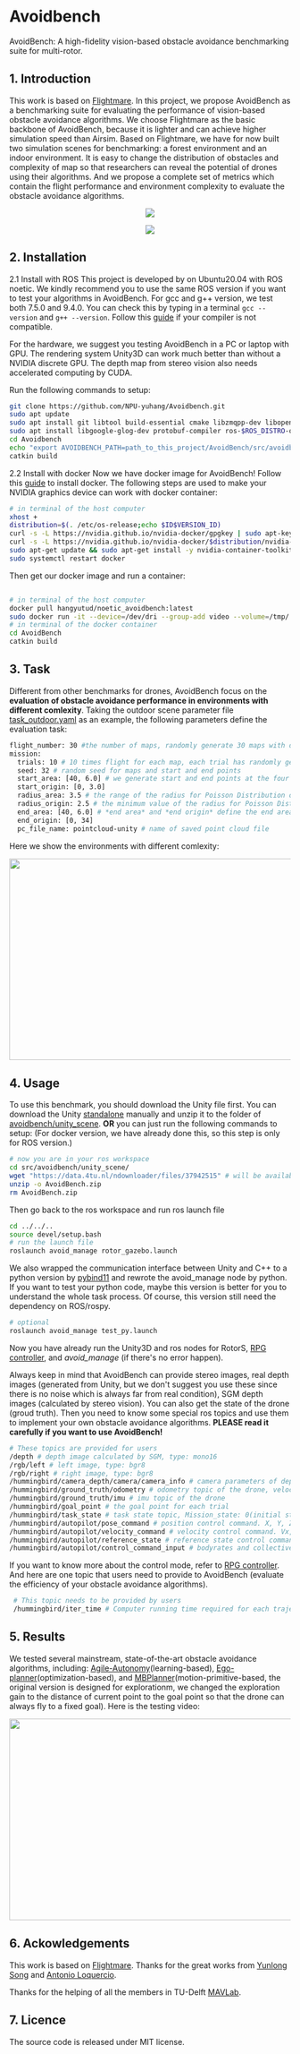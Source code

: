 # Avoidbench
AvoidBench: A high-fidelity vision-based obstacle avoidance benchmarking suite for multi-rotor.

## 1. Introduction
This work is based on [Flightmare](https://github.com/uzh-rpg/flightmare). In this project, we propose AvoidBench as a benchmarking suite for evaluating the performance of vision-based obstacle avoidance algorithms. We choose Flightmare as the basic backbone of AvoidBench, because it is lighter and can achieve higher simulation speed than Airsim. Based on Flightmare, we have for now built two simulation scenes for benchmarking: a forest environment and an indoor environment. It is easy to change the distribution of obstacles and complexity of map so that researchers can reveal the potential of drones using their algorithms. And we propose a complete set of metrics which contain the flight performance and environment complexity to evaluate the obstacle avoidance algorithms.

<p align="center">
  <img src="https://github.com/tudelft/AvoidBench/blob/main/src/images/Picture1.gif"/>
</p>

<p align="center">
  <img src="https://github.com/tudelft/AvoidBench/blob/main/src/images/framework.PNG"/>
</p>

## 2. Installation
2.1 Install with ROS
This project is developed by on Ubuntu20.04 with ROS noetic. We kindly recommend you to use the same ROS version if you want to test your algorithms in AvoidBench. For gcc and g++ version, we test both 7.5.0 and 9.4.0. You can check this by typing in a terminal ``` gcc --version ``` and ``` g++ --version ```. Follow this [guide](https://linuxize.com/post/how-to-install-gcc-compiler-on-ubuntu-18-04/) if your compiler is not compatible.

For the hardware, we suggest you testing AvoidBench in a PC or laptop with GPU. The rendering system Unity3D can work much better than without a NVIDIA discrete GPU. The depth map from stereo vision also needs accelerated computing by CUDA.

Run the following commands to setup:
``` bash
git clone https://github.com/NPU-yuhang/Avoidbench.git
sudo apt update
sudo apt install git libtool build-essential cmake libzmqpp-dev libopencv-dev unzip python3-catkin-tools
sudo apt install libgoogle-glog-dev protobuf-compiler ros-$ROS_DISTRO-octomap-msgs ros-noetic-octomap-ros python3-vcstool
cd Avoidbench
echo "export AVOIDBENCH_PATH=path_to_this_project/AvoidBench/src/avoidbench" >> ~/.bashrc
catkin build
```

2.2 Install with docker
Now we have docker image for AvoidBench!
Follow this [guide](https://docs.docker.com/engine/install/ubuntu/) to install docker. The following steps are used to make your NVIDIA graphics device can work with docker container:

```bash
# in terminal of the host computer
xhost +
distribution=$(. /etc/os-release;echo $ID$VERSION_ID)
curl -s -L https://nvidia.github.io/nvidia-docker/gpgkey | sudo apt-key add -
curl -s -L https://nvidia.github.io/nvidia-docker/$distribution/nvidia-docker.list | sudo tee /etc/apt/sources.list.d/nvidia-docker.list
sudo apt-get update && sudo apt-get install -y nvidia-container-toolkit
sudo systemctl restart docker
```

Then get our docker image and run a container:

```bash

# in terminal of the host computer
docker pull hangyutud/noetic_avoidbench:latest
sudo docker run -it --device=/dev/dri --group-add video --volume=/tmp/.X11-unix:/tmp/.X11-unix  --env="DISPLAY=$DISPLAY" --env="QT_X11_NO_MITSHM=1" --gpus all --name=noetic_ab -e NVIDIA_DRIVER_CAPABILITIES=compute,utility,graphics -e NVIDIA_VISIBLE_DEVICES=all hangyutud/noetic_avoidbench:latest /bin/bash
# in terminal of the docker container
cd AvoidBench
catkin build
```


## 3. Task
Different from other benchmarks for drones, AvoidBench focus on the **evaluation of obstacle avoidance performance in environments with different comlexity**. Taking the outdoor scene parameter file [task_outdoor.yaml](https://github.com/tudelft/AvoidBench/tree/main/src/avoidbench/avoid_manage/params/task_outdoor.yaml) as an example, the following parameters define the evaluation task:

``` bash
flight_number: 30 #the number of maps, randomly generate 30 maps with different comlexity
mission:
  trials: 10 # 10 times flight for each map, each trial has randomly generated start and goal points
  seed: 32 # random seed for maps and start and end points
  start_area: [40, 6.0] # we generate start and end points at the four edges of the the squre map, *start area* and *start origin* define the start areas 
  start_origin: [0, 3.0]
  radius_area: 3.5 # the range of the radius for Poisson Distribution of obstacles
  radius_origin: 2.5 # the minimum value of the radius for Poisson Distribution of obstacles
  end_area: [40, 6.0] # *end area* and *end origin* define the end areas
  end_origin: [0, 34]
  pc_file_name: pointcloud-unity # name of saved point cloud file
```
Here we show the environments with different comlexity:

<p align="center">
  <img src="https://github.com/tudelft/AvoidBench/blob/main/src/images/Media1.gif" width = "640" height = "360"/>
</p>

## 4. Usage
To use this benchmark, you should download the Unity file first. You can download the Unity [standalone](https://objects.githubusercontent.com/github-production-release-asset-2e65be/557505372/b490df79-54d7-417c-8feb-e5052deef691?X-Amz-Algorithm=AWS4-HMAC-SHA256&X-Amz-Credential=AKIAIWNJYAX4CSVEH53A%2F20221025%2Fus-east-1%2Fs3%2Faws4_request&X-Amz-Date=20221025T204928Z&X-Amz-Expires=300&X-Amz-Signature=0a75ba7ff5c05781bf069423a45c6bfac758c17ccce48fa8609151ce781c306e&X-Amz-SignedHeaders=host&actor_id=35761931&key_id=0&repo_id=557505372&response-content-disposition=attachment%3B%20filename%3DAvoidBench.zip&response-content-type=application%2Foctet-stream) manually and unzip it to the folder of [avoidbench/unity_scene](https://github.com/tudelft/AvoidBench/tree/main/src/avoidbench/unity_scene). **OR** you can just run the following commands to setup:
(For docker version, we have already done this, so this step is only for ROS version.)

``` bash
# now you are in your ros workspace
cd src/avoidbench/unity_scene/
wget "https://data.4tu.nl/ndownloader/files/37942515" # will be available soon
unzip -o AvoidBench.zip
rm AvoidBench.zip
```
Then go back to the ros workspace and run ros launch file
``` bash
cd ../../..
source devel/setup.bash
# run the launch file
roslaunch avoid_manage rotor_gazebo.launch
```
We also wrapped the communication interface between Unity and C++ to a python version by [pybind11](https://pybind11.readthedocs.io/en/stable/) and rewrote the avoid_manage node by python. If you want to test your python code, maybe this version is better for you to understand the whole task process. Of course, this version still need the dependency on ROS/rospy.
``` bash
# optional
roslaunch avoid_manage test_py.launch
```
Now you have already run the Unity3D and ros nodes for RotorS, [RPG controller](https://github.com/uzh-rpg/rpg_quadrotor_control), and *avoid_manage* (if there's no error happen).

Always keep in mind that AvoidBench can provide stereo images, real depth images (generated from Unity, but we don't suggest you use these since there is no noise which is always far from real condition), SGM depth images (calculated by stereo vision). You can also get the state of the drone (groud truth). Then you need to know some special ros topics and use them to implement your own obstacle avoidance algorithms. **PLEASE read it carefully if you want to use AvoidBench!**

```bash 
# These topics are provided for users
/depth # depth image calculated by SGM, type: mono16
/rgb/left # left image, type: bgr8
/rgb/right # right image, type: bgr8
/hummingbird/camera_depth/camera/camera_info # camera parameters of depth image
/hummingbird/ground_truth/odometry # odometry topic of the drone, velocity is in bodyframe
/hummingbird/ground_truth/imu # imu topic of the drone
/hummingbird/goal_point # the goal point for each trial
/hummingbird/task_state # task state topic, Mission_state: 0(initial state of the whole program); 1(setting the Unity scenes); 2(sending the goal point topic); 3(waiting for the control command); 4(receving the control command and flying); 5(reseting the gazebo for other trial), DONOT send any control command on periods 0, 1, 2, 5
/hummingbird/autopilot/pose_command # position control command. X, Y, Z and yaw
/hummingbird/autopilot/velocity_command # velocity control command. Vx, Vy, Yz and yaw
/hummingbird/autopilot/reference_state # reference state control command. pose, velocity, accelerarion, heading, heading rate, jerk
/hummingbird/autopilot/control_command_input # bodyrates and collective mass normalized thrust [m/s^2]
```
 If you want to know more about the control mode, refer to [RPG controller](https://github.com/uzh-rpg/rpg_quadrotor_control). And here are one topic that users need to provide to AvoidBench (evaluate the efficiency of your obstacle avoidance algorithms).
 ```bash
  # This topic needs to be provided by users
  /hummingbird/iter_time # Computer running time required for each trajectory generation
 ```
## 5. Results
We tested several mainstream, state-of-the-art obstacle avoidance algorithms, including: [Agile-Autonomy](https://github.com/uzh-rpg/agile_autonomy)(learning-based), [Ego-planner](https://github.com/ZJU-FAST-Lab/ego-planner)(optimization-based), and [MBPlanner](https://github.com/ntnu-arl/mbplanner_ros)(motion-primitive-based, the original version is designed for explorationm, we changed the exploration gain to the distance of current point to the goal point so that the drone can always fly to a fixed goal). Here is the testing video:
<p align="center">
  <img src="https://github.com/tudelft/AvoidBench/blob/main/src/images/Media1_4.gif" width = "640" height = "360"/>
</p>

## 6. Ackowledgements
This work is based on [Flightmare](https://github.com/uzh-rpg/flightmare). Thanks for the great works from [Yunlong Song](https://yun-long.github.io) and [Antonio Loquercio](https://antonilo.github.io/).

Thanks for the helping of all the members in TU-Delft [MAVLab](https://mavlab.tudelft.nl/).

## 7. Licence
The source code is released under MIT license.
